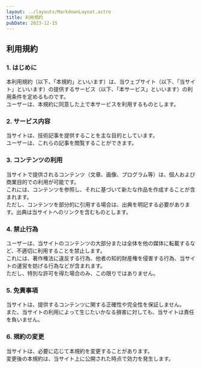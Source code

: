 ```yaml
---
layout: ../layouts/MarkdownLayout.astro
title: 利用規約
pubDate: 2023-12-15
---
```


## 利用規約

### 1. はじめに

本利用規約（以下、「本規約」といいます）は、当ウェブサイト（以下、「当サイト」といいます）の提供するサービス（以下、「本サービス」といいます）の利用条件を定めるものです。  
ユーザーは、本規約に同意した上で本サービスを利用するものとします。

### 2. サービス内容

当サイトは、技術記事を提供することを主な目的としています。  
ユーザーは、これらの記事を閲覧することができます。

### 3. コンテンツの利用

当サイトで提供されるコンテンツ（文章、画像、プログラム等）は、個人および商業目的での利用が可能です。  
これには、コンテンツを参照し、それに基づいて新たな作品を作成することが含まれます。  
ただし、コンテンツを部分的に引用する場合は、出典を明記する必要があります。出典は当サイトへのリンクを含むものとします。

### 4. 禁止行為

ユーザーは、当サイトのコンテンツの大部分または全体を他の媒体に転載するなど、不適切に利用することを禁止します。  
これには、著作権法に違反する行為、他者の知的財産権を侵害する行為、当サイトの運営を妨げる行為などが含まれます。  
ただし、特別な許可を得た場合のみ、この限りではありません。

### 5. 免責事項

当サイトは、提供するコンテンツに関する正確性や完全性を保証しません。  
また、当サイトの利用によって生じたいかなる損害に対しても、当サイトは責任を負いません。

### 6. 規約の変更

当サイトは、必要に応じて本規約を変更することがあります。  
変更後の本規約は、当サイト上に公開された時点で効力を発生します。
